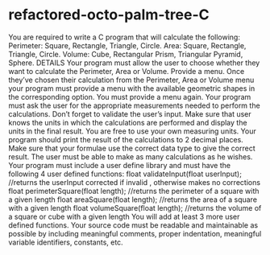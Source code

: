 # refactored-octo-palm-tree-C
You are required to write a C program that will calculate the following: Perimeter: Square, Rectangle, Triangle, Circle. Area: Square, Rectangle, Triangle, Circle. Volume: Cube, Rectangular Prism, Triangular Pyramid, Sphere. DETAILS Your program must allow the user to choose whether they want to calculate the Perimeter, Area or Volume. Provide a menu. Once they’ve chosen their calculation from the Perimeter, Area or Volume menu your program must provide a menu with the available geometric shapes in the corresponding option. You must provide a menu again. Your program must ask the user for the appropriate measurements needed to perform the calculations. Don’t forget to validate the user’s input. Make sure that user knows the units in which the calculations are performed and display the units in the final result. You are free to use your own measuring units. Your program should print the result of the calculations to 2 decimal places. Make sure that your formulae use the correct data type to give the correct result. The user must be able to make as many calculations as he wishes. Your program must include a user define library and must have the following 4 user defined functions: float validateInput(float userInput); //returns the userInput corrected if invalid , otherwise makes no corrections float perimeterSquare(float length); //returns the perimeter of a square with a given length float areaSquare(float length); //returns the area of a square with a given length float volumeSquare(float length); //returns the volume of a square or cube with a given length You will add at least 3 more user defined functions. Your source code must be readable and maintainable as possible by including meaningful comments, proper indentation, meaningful variable identifiers, constants, etc. 
